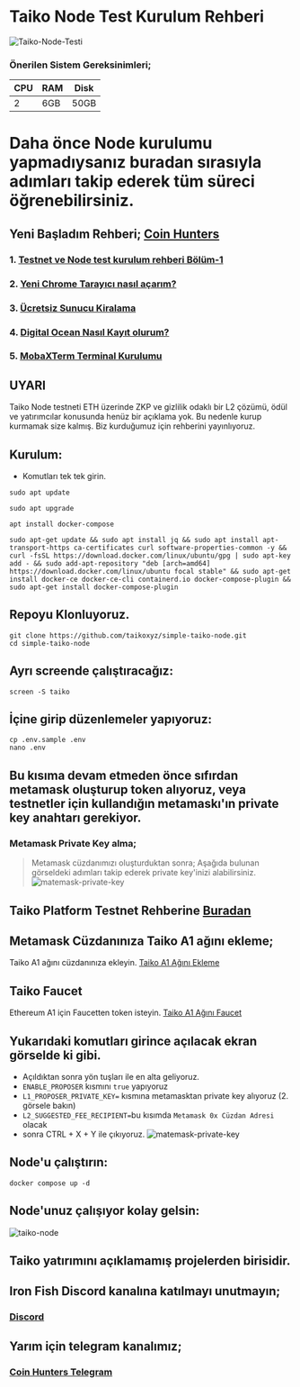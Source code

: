 # Taiko Node Test Kurulum Rehberi

![Taiko-Node-Testi](https://mirror-media.imgix.net/publication-images/4qVW-dWhNmMQr61g91hGt.png?height=512&width=1024&h=512&w=1024&auto=compress)


### Önerilen Sistem Gereksinimleri;

|CPU | RAM  | Disk  | 
|----|------|----------|
|  2| 6GB  | 50GB    |

 # Daha önce Node kurulumu yapmadıysanız buradan sırasıyla adımları takip ederek tüm süreci öğrenebilirsiniz.
  ## Yeni Başladım Rehberi; <a href="https://coinhunterstr.com/category/testnet/" target="_blank"> Coin Hunters </a>
  ### 1. [Testnet ve Node test kurulum rehberi Bölüm-1](https://coinhunterstr.com/testnet-ve-node-kurulum-rehberi/)
  ### 2. [Yeni Chrome Tarayıcı nasıl açarım?](https://coinhunterstr.com/yeni-chrome-tarayici-nasil-acarim/)
  ### 3. [Ücretsiz Sunucu Kiralama](https://coinhunterstr.com/ucretsiz-sunucu-nasil-kiralarim/)
  ### 4. [Digital Ocean Nasıl Kayıt olurum?](https://coinhunterstr.com/digital-oceana-nasil-kayit-olabilirim/)
  ### 5. [MobaXTerm Terminal Kurulumu](https://coinhunterstr.com/mobaxterm-terminal-kurulumu/)
  
## UYARI

Taiko Node testneti ETH üzerinde ZKP ve gizlilik odaklı bir L2 çözümü, ödül ve yatırımcılar konusunda henüz bir açıklama yok. Bu nedenle kurup kurmamak size kalmış. Biz kurduğumuz için rehberini yayınlıyoruz.


## Kurulum:
* Komutları tek tek girin.

```
sudo apt update 
```
```
sudo apt upgrade
```
```
apt install docker-compose
```
```
sudo apt-get update && sudo apt install jq && sudo apt install apt-transport-https ca-certificates curl software-properties-common -y && curl -fsSL https://download.docker.com/linux/ubuntu/gpg | sudo apt-key add - && sudo add-apt-repository "deb [arch=amd64] https://download.docker.com/linux/ubuntu focal stable" && sudo apt-get install docker-ce docker-ce-cli containerd.io docker-compose-plugin && sudo apt-get install docker-compose-plugin
```

## Repoyu Klonluyoruz.
```
git clone https://github.com/taikoxyz/simple-taiko-node.git
cd simple-taiko-node
```
## Ayrı screende çalıştıracağız:
```
screen -S taiko
```

## İçine girip düzenlemeler yapıyoruz:
```
cp .env.sample .env
nano .env
```
## Bu kısıma devam etmeden önce sıfırdan metamask oluşturup token alıyoruz, veya testnetler için kullandığın metamaskı'ın private key anahtarı gerekiyor.
### Metamask Private Key alma;
> Metamask cüzdanımızı oluşturduktan sonra; Aşağıda bulunan görseldeki adımları takip ederek private key'inizi alabilirsiniz.
![matemask-private-key](https://user-images.githubusercontent.com/111747226/214062437-69e144d9-528f-4a17-b46a-a747c1d5284c.png)

## Taiko Platform Testnet Rehberine  <a href="https://coinhunterstr.com/taiko-genel-platform-testneti/" target="_blank"> Buradan </a>

## Metamask Cüzdanınıza Taiko A1 ağını ekleme;
Taiko A1 ağını cüzdanınıza ekleyin.
<a href="https://taiko.xyz/docs/alpha-1-testnet-guide/configure-wallet" target="_blank"> Taiko A1 Ağını Ekleme </a>

## Taiko Faucet
Ethereum A1 için Faucetten token isteyin.
<a href="https://taiko.xyz/docs/alpha-1-testnet-guide/request-from-faucet" target="_blank"> Taiko A1 Ağını Faucet </a>


## Yukarıdaki komutları girince açılacak ekran görselde ki gibi.

* Açıldıktan sonra yön tuşları ile en alta geliyoruz.
* `ENABLE_PROPOSER` kısmını `true` yapıyoruz
* `L1_PROPOSER_PRIVATE_KEY=` kısmına metamasktan private key alıyoruz (2. görsele bakın)
* `L2_SUGGESTED_FEE_RECIPIENT=`bu kısımda `Metamask 0x Cüzdan Adresi` olacak
* sonra CTRL + X + Y ile çıkıyoruz.
![matemask-private-key](https://user-images.githubusercontent.com/111747226/214062489-2d490776-a29e-4b2d-9899-46ad5faf534b.png)




## Node'u çalıştırın:
```
docker compose up -d
```
## Node'unuz çalışıyor kolay gelsin:

![taiko-node](https://user-images.githubusercontent.com/111747226/214062692-63e3c271-754f-42a7-a7b0-09a75c690aaa.png)

## Taiko yatırımını açıklamamış projelerden birisidir.







## Iron Fish Discord kanalına katılmayı unutmayın;
### [Discord](https://discord.gg/35ZxaUquTc)

## Yarım için telegram kanalımız;
### [Coin Hunters Telegram](https://t.me/CoinHuntersTR)
